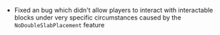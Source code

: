 - Fixed an bug which didn't allow players to interact with interactable blocks under very specific circumstances caused by the `NoDoubleSlabPlacement` feature